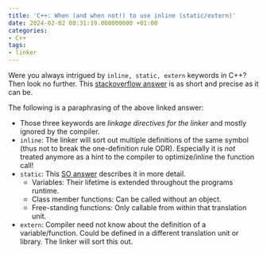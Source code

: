 ```yaml
---
title: 'C++: When (and when not!) to use inline (static/extern)'
date: 2024-02-02 08:31:19.000000000 +01:00
categories:
- C++
tags:
- linker
---
```


Were you always intrigued by `inline, static, extern` keywords in C++?
Then look no further.
This [stackoverflow answer](https://stackoverflow.com/questions/1759300/when-should-i-write-the-keyword-inline-for-a-function-method/1759575#1759575) is as short and precise as it can be.

The following is a paraphrasing of the above linked answer:

- Those three keywords are _linkage directives for the linker_ and mostly ignored by the compiler.
- `inline`: The linker will sort out multiple definitions of the same symbol (thus not to break the one-definition rule ODR).
    Especially it is _not_ treated anymore as a hint to the compiler to optimize/inline the function call!
- `static`: This [SO answer](https://stackoverflow.com/a/15235626/10774817) describes it in more detail.
    - Variables: Their lifetime is extended throughout the programs runtime.
    - Class member functions: Can be called without an object.
    - Free-standing functions: Only callable from within that translation unit.
- `extern`: Compiler need not know about the definition of a variable/function.
    Could be defined in a different translation unit or library.
    The linker will sort this out.
